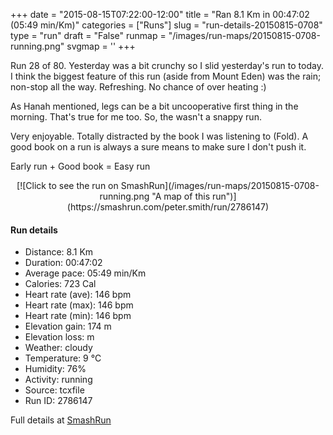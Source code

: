 +++
date = "2015-08-15T07:22:00-12:00"
title = "Ran 8.1 Km in 00:47:02 (05:49 min/Km)"
categories = ["Runs"]
slug = "run-details-20150815-0708"
type = "run"
draft = "False"
runmap = "/images/run-maps/20150815-0708-running.png"
svgmap = '<polyline points="53 5, 56 0, 48 1, 46 2, 38 6, 34 10, 28 33, 26 36, 15 67, 12 77, 15 78, 42 84, 44 93, 46 95, 65 100, 63 84, 65 73, 69 68, 78 64, 82 63, 86 65, 87 68, 85 78, 88 85, 84 89, 78 91, 74 89, 71 85, 71 83, 76 81, 78 77, 77 73, 79 66, 78 63, 84 61, 81 57, 75 55, 66 46, 58 45, 58 43, 65 32, 59 22, 63 17, 60 16, 64 10, 65 3, 58 0, 54 6">'
+++

Run 28 of 80. Yesterday was a bit crunchy so I slid yesterday's run to today. I think the biggest feature of this run (aside from Mount Eden) was the rain; non-stop all the way. Refreshing. No chance of over heating :)

As Hanah mentioned, legs can be a bit  uncooperative first thing in the morning. That's true for me too. So, the wasn't a snappy run. 

Very enjoyable. Totally distracted by the book I was listening to (Fold). A good book on a run is always a sure means to make sure I don't push it. 

Early run  +  Good book  =  Easy run



<!--more-->

<center>
[![Click to see the run on SmashRun](/images/run-maps/20150815-0708-running.png "A map of this run")](https://smashrun.com/peter.smith/run/2786147)
</center>

#### Run details

* Distance: 8.1 Km
* Duration: 00:47:02
* Average pace: 05:49 min/Km
* Calories: 723 Cal
* Heart rate (ave): 146 bpm
* Heart rate (max): 146 bpm
* Heart rate (min): 146 bpm
* Elevation gain: 174 m
* Elevation loss:  m
* Weather: cloudy
* Temperature: 9 &deg;C
* Humidity: 76%
* Activity: running
* Source: tcxfile
* Run ID: 2786147

Full details at [SmashRun](https://smashrun.com/peter.smith/run/2786147)